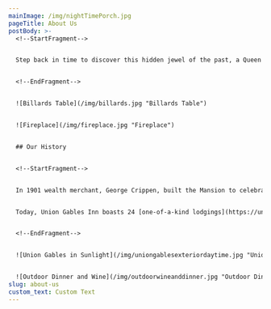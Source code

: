```yaml
---
mainImage: /img/nightTimePorch.jpg
pageTitle: About Us
postBody: >-
  <!--StartFragment-->


  Step back in time to discover this hidden jewel of the past, a Queen Anne Victorian Mansion refurbished as a Saratoga Springs hotel. Situated less than a ten-minute walk from [downtown Saratoga Springs](https://uniongablesinnus.smartweb-04.bookassist.com/en/things-to-do-saratoga-springs/) and one and half blocks from the [Saratoga Race Course](https://uniongablesinnus.smartweb-04.bookassist.com/en/things-to-do-saratoga-springs/hotel-near-saratoga-race-track/), Union Gables Inn offers a premier location and unparalleled old-world hospitality for travelers seeking a unique experience for their visit to upstate New York.


  <!--EndFragment-->


  ![Billards Table](/img/billards.jpg "Billards Table")


  ![Fireplace](/img/fireplace.jpg "Fireplace")


  ## Our History


  <!--StartFragment-->


  In 1901 wealth merchant, George Crippen, built the Mansion to celebrate his success. Designed by Architect R. Newton Bresee, it rightfully earned its nickname ‘Sunnyside House’, with its many unique features, designed to allow sunshine to cascade through different angles in the house and vary through the seasons.


  Today, Union Gables Inn boasts 24 [one-of-a-kind lodgings](https://uniongablesinnus.smartweb-04.bookassist.com/en/lodging-saratoga-springs/), some with private patios, soaking tubs, or modern kitchens and living rooms. The lush Perennial gardens stretch over an acre, with a Romanesque outdoor pool, stone fountains, and patio seating. Discover a quiet haven in the center of Historic Saratoga, where guests can linger on the wraparound porch or relax in the classically-decorated living room after a fresh a la carte breakfast each morning. 


  <!--EndFragment-->


  ![Union Gables in Sunlight](/img/uniongablesexteriordaytime.jpg "Union Gables in Sunlight")


  ![Outdoor Dinner and Wine](/img/outdoorwineanddinner.jpg "Outdoor Dinner and Wine")
slug: about-us
custom_text: Custom Text
---
```

